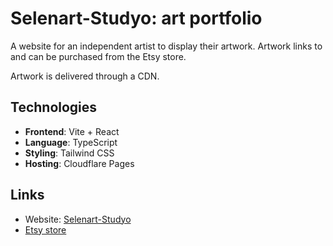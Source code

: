 # Selenart-Studyo: art portfolio

A website for an independent artist to display their artwork. Artwork links to and can be purchased from the Etsy store.

Artwork is delivered through a CDN.

## Technologies

- **Frontend**: Vite + React
- **Language**: TypeScript
- **Styling**: Tailwind CSS
- **Hosting**: Cloudflare Pages

## Links

- Website: [Selenart-Studyo](https://selenartstudyo.nl/)
- [Etsy store](https://www.etsy.com/shop/Selenartstudyo)
